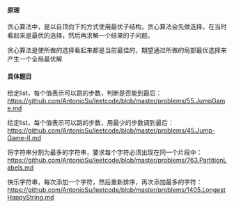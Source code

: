 #### 原理

贪心算法中，是以自顶向下的方式使用最优子结构，贪心算法会先做选择，在当时看起来是最优的选择，然后再求解一个结果的子问题。

贪心算法是使所做的选择看起来都是当前最佳的，期望通过所做的局部最优选择来产生一个全局最优解  

#### 具体题目

给定list，每个值表示可以跳的步数，判断是否能到最后： https://github.com/AntonioSu/leetcode/blob/master/problems/55.JumpGame.md

给定list，每个值表示可以跳的步数，用最少的步数调到最后：https://github.com/AntonioSu/leetcode/blob/master/problems/45.Jump-Game-II.md

将字符串分割为最多的字符串，要求每个字符必须出现在同一个片段中：https://github.com/AntonioSu/leetcode/blob/master/problems/763.PartitionLabels.md

快乐字符串，每次添加一个字符，然后重新排序，再次添加最多的字符：https://github.com/AntonioSu/leetcode/blob/master/problems/1405.LongestHappyString.md